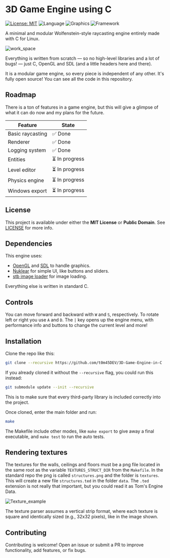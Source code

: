 # 3D Game Engine using C

[![License: MIT](https://img.shields.io/badge/License-MIT-yellow.svg)](LICENSE)
![Language](https://img.shields.io/badge/Made%20with-C-blue)
![Graphics](https://img.shields.io/badge/Graphics-OpenGL-green)
![Framework](https://img.shields.io/badge/Framework-SDL2-orange)

A minimal and modular Wolfenstein-style raycasting engine entirely made with C for Linux.

![work_space](screenshots/work_space.png)

Everything is written from scratch — so no high-level libraries and a lot of bugs! — just C, OpenGL and SDL (and a little headers here and there).

It is a modular game engine, so every piece is independent of any other. It's fully open source! You can see all the code in this repository.

## Roadmap

There is a ton of features in a game engine, but this will give a glimpse of what it can do now and my plans for the future.

| Feature | State |
| --- | --- |
| Basic raycasting | :white_check_mark: Done |
| Renderer | :white_check_mark: Done |
| Logging system | :white_check_mark: Done |
| Entities | :hourglass_flowing_sand: In progress |
| Level editor | :hourglass_flowing_sand: In progress |
| Physics engine | :hourglass_flowing_sand: In progress |
| Windows export | :hourglass_flowing_sand: In progress |

## License

This project is available under either the **MIT License** or **Public Domain**. See [LICENSE](LICENSE) for more info.

## Dependencies

This engine uses:

- [OpenGL](https://www.opengl.org/) and [SDL](https://www.libsdl.org/) to handle graphics. 
- [Nuklear](https://github.com/Immediate-Mode-UI/Nuklear) for simple UI, like buttons and sliders.
- [stb image loader](https://github.com/nothings/stb) for image loading.

Everything else is written in standard C.

## Controls

You can move forward and backward with `W` and `S`, respectively. To rotate left or right you use `A` and `D`. The `|` key opens up the engine menu, with performance info and buttons to change the current level and more!

## Installation

Clone the repo like this:

```bash
git clone --recursive https://github.com/t0m45DEV/3D-Game-Engine-in-C
```

If you already cloned it without the `--recursive` flag, you could run this instead:

```bash
git submodule update --init --recursive
```

This is to make sure that every third-party library is included correctly into the project.

Once cloned, enter the main folder and run:

```bash
make
```

The Makefile include other modes, like `make export` to give away a final executable, and `make test` to run the auto tests.

## Rendering textures

The textures for the walls, ceilings and floors must be a png file located in the same root as the variable `TEXTURES_STRUCT_DIR` from the `Makefile`. In the standard repo the png is called `structures.png` and the folder is `textures`. This will create a new file `structures.ted` in the folder `data`. The `.ted` extension is not really that important, but you could read it as Tom's Engine Data.

![Texture_example](screenshots/texture_example.png)

The texture parser assumes a vertical strip format, where each texture is square and identically sized (e.g., 32x32 pixels), like in the image shown.

## Contributing

Contributing is welcome! Open an issue or submit a PR to improve functionality, add features, or fix bugs.
